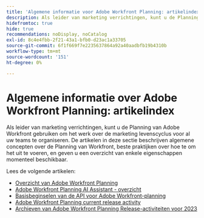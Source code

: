 ```yaml
---
title: 'Algemene informatie voor Adobe Workfront Planning: artikelindex'
description: Als leider van marketing verrichtingen, kunt u de Planning van Adobe Workfront gebruiken om het werk over de marketing levenscyclus voor al uw teams te organiseren. De artikelen in deze sectie beschrijven algemene concepten over de Planning van Workfront, beste praktijken over hoe te om het uit te voeren, en geven u een overzicht van enkele eigenschappen momenteel beschikbaar.
hidefromtoc: true
hide: true
recommendations: noDisplay, noCatalog
exl-id: 8c4e4fbb-2f21-43a1-bfb0-d23ac1a33705
source-git-commit: 6f1f669f7e2235637864a92a40aadbfb19b4310b
workflow-type: tm+mt
source-wordcount: '151'
ht-degree: 0%

---
```


# Algemene informatie over Adobe Workfront Planning: artikelindex

Als leider van marketing verrichtingen, kunt u de Planning van Adobe Workfront gebruiken om het werk over de marketing levenscyclus voor al uw teams te organiseren. De artikelen in deze sectie beschrijven algemene concepten over de Planning van Workfront, beste praktijken over hoe te om het uit te voeren, en geven u een overzicht van enkele eigenschappen momenteel beschikbaar.

Lees de volgende artikelen:

* [Overzicht van Adobe Workfront Planning](/help/quicksilver/planning/general/planning-overview.md)
* [Adobe Workfront Planning AI Assistant - overzicht](/help/quicksilver/planning/general/planning-ai-assistant-overview.md)
* [Basisbeginselen van de API voor Adobe Workfront-planning](/help/quicksilver/planning/general/planning-api-basics.md)
* [Adobe Workfront Planning current release activity](/help/quicksilver/planning/general/release-activity.md)
* [Archieven van Adobe Workfront Planning Release-activiteiten voor 2023](/help/quicksilver/planning/general/release-activity-archives-2023.md)


